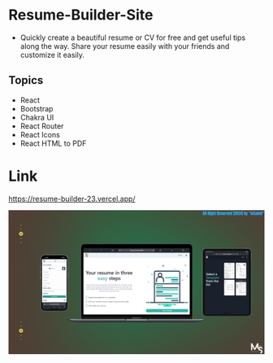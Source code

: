 # Resume-Builder-Site

- Quickly create a beautiful resume or CV for free and get
			useful tips along the way. Share your resume easily with your
			friends and customize it easily.

## Topics
- React
- Bootstrap
- Chakra UI
- React Router
- React Icons
- React HTML to PDF


# Link
https://resume-builder-23.vercel.app/

![preview img](/Prev_Img.png)

